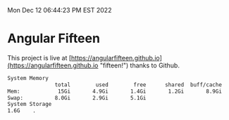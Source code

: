 Mon Dec 12 06:44:23 PM EST 2022

# Angular Fifteen


This project is live at [https://angularfifteen.github.io](https://angularfifteen.github.io "fifteen!") thanks to Github.

```bash
System Memory
               total        used        free      shared  buff/cache   available
Mem:            15Gi       4.9Gi       1.4Gi       1.2Gi       8.9Gi       8.8Gi
Swap:          8.0Gi       2.9Gi       5.1Gi
System Storage
1.6G	.
```
